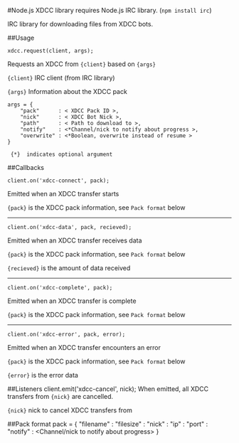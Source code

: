 #Node.js XDCC library
requires Node.js IRC library. (`npm install irc`)

IRC library for downloading files from XDCC bots.

##Usage

    xdcc.request(client, args);
Requests an XDCC from `{client}` based on `{args}`

`{client}` IRC client (from IRC library)

`{args}` Information about the XDCC pack
    
    args = {
        "pack"      : < XDCC Pack ID >,
        "nick"      : < XDCC Bot Nick >,
        "path"      : < Path to download to >,
        "notify"    : <*Channel/nick to notify about progress >,
        "overwrite" : <*Boolean, overwrite instead of resume >
    }
``` {*}  indicates optional argument```

##Callbacks

    client.on('xdcc-connect', pack);
Emitted when an XDCC transfer starts

`{pack}`      is the XDCC pack information, see `Pack format` below

-------

    client.on('xdcc-data', pack, recieved);
Emitted when an XDCC transfer receives data

`{pack}`      is the XDCC pack information, see `Pack format` below

`{recieved}`  is the amount of data received
 
-------
 
    client.on('xdcc-complete', pack);
Emitted when an XDCC transfer is complete

`{pack}`      is the XDCC pack information, see `Pack format` below

-------

    client.on('xdcc-error', pack, error);
Emitted when an XDCC transfer encounters an error

`{pack}`      is the XDCC pack information, see `Pack format` below

`{error}`     is the error data
 
##Listeners
    client.emit('xdcc-cancel', nick);
When emitted, all XDCC transfers from `{nick}` are cancelled.

`{nick}`      nick to cancel XDCC transfers from

##Pack format
    pack = {
        "filename"  : <Name of file being transferred>
        "filesize"  : <Size of file being transferred>
        "nick"      : <Nick of file sender>
        "ip"        : <IP of file sender>
        "port"      : <Port of file sender>
        "notify"    : <Channel/nick to notify about progress>
    }
